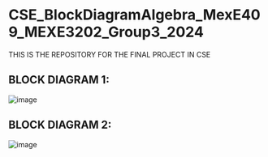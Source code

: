 # CSE_BlockDiagramAlgebra_MexE409_MEXE3202_Group3_2024
THIS IS THE REPOSITORY FOR THE FINAL PROJECT IN CSE

## BLOCK DIAGRAM 1: 
![image](https://github.com/KanFudz/CSE_BlockDiagramAlgebra_MexE409_MEXE3202_Group3_2024/assets/157684612/e3c19b5e-49a8-4336-8b6e-89f729e1df60)
<br>

## BLOCK DIAGRAM 2:
![image](https://github.com/KanFudz/CSE_BlockDiagramAlgebra_MexE409_MEXE3202_Group3_2024/assets/157684612/6b71cb28-89d5-4b5e-8610-5165d1a5e65d)
